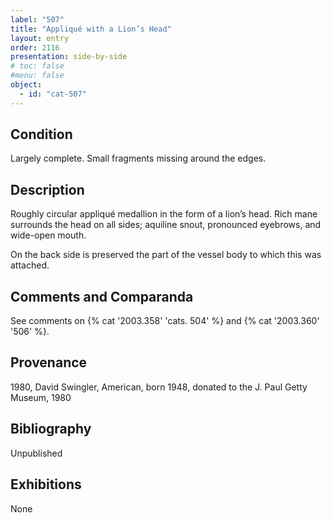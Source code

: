 ```yaml
---
label: "507"
title: "Appliqué with a Lion’s Head"
layout: entry
order: 2116
presentation: side-by-side
# toc: false
#menu: false 
object:
  - id: "cat-507"
---
```


## Condition

Largely complete. Small fragments missing around the edges.

## Description

Roughly circular appliqué medallion in the form of a lion’s head. Rich mane surrounds the head on all sides; aquiline snout, pronounced eyebrows, and wide-open mouth.

On the back side is preserved the part of the vessel body to which this was attached.

## Comments and Comparanda

See comments on {% cat '2003.358' 'cats. 504' %} and {% cat '2003.360' '506' %}.

## Provenance

1980, David Swingler, American, born 1948, donated to the J. Paul Getty Museum, 1980

## Bibliography

Unpublished

## Exhibitions

None